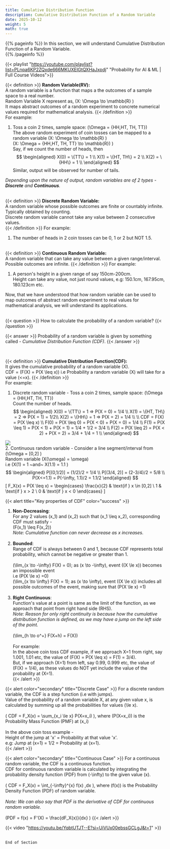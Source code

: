 ```yaml
---
title: Cumulative Distribution Function
description: Cumulative Distribution Function of a Random Variable
date: 2025-10-12
weight: 5
math: true
---
```


{{% pageinfo %}}
In this section, we will understand Cumulative Distribution Function of a Random Variable.<br>
{{% /pageinfo %}}

{{< playlist "https://youtube.com/playlist?list=PLnpa6KP2ZQxde666MKUXEIGtQXHaJxpdj" 
        "Probability for AI & ML | Full Course Videos">}} 
<br>

{{< definition >}}
**Random Variable(RV):** <br>
A random variable is a function that maps a the outcomes of a sample space to a real number.<br>
Random Variable X represent as, \(X: \Omega \to \mathbb{R} \) <br>
It maps abstract outcomes of a random experiment to concrete numerical values required for mathematical analysis.
{{< /definition >}}
<br>
For example:
1. Toss a coin 2 times, sample space: \(\Omega = \{HH,HT, TH, TT\}\) <br>
    The above random experiment of coin tosses can be mapped to a random variable \(X: \Omega \to \mathbb{R} \) <br>
    \(X: \Omega = \{HH,HT, TH, TT\} \to \mathbb{R}) \) <br>
    Say, if we count the number of heads, then  
    $$
    \begin{aligned}
    X(0) = \{TT\} = 1 \\
    X(1) = \{HT, TH\} = 2 \\
    X(2) = \{HH\} = 1 \\
    \end{aligned}
    $$
    Similar, output will be observed for number of tails. <br>

*Depending upon the nature of output, random variables are of 2 types - **Discrete** and **Continuous**.* 
<br><br>

{{< definition >}}
**Discrete Random Variable:**  
A random variable whose possible outcomes are finite or countably infinite.  
Typically obtained by counting.  
Discrete random variable cannot take any value between 2 consecutive values.  
{{< /definition >}}
For example:  
1. The number of heads in 2 coin tosses can be 0, 1 or 2 but NOT 1.5. <br><br>

{{< definition >}}
**Continuous Random Variable:**  
A random variable that can take any value between a given range/interval.  
Possible outcomes are infinite.
{{< /definition >}}
For example:  
1. A person's height in a given range of say 150cm-200cm.  
    Height can take any value, not just round values, e.g: 150.1cm, 167.95cm, 180.123cm etc.

Now, that we have understood that how random variable can be used to map outcomes of abstract random experiment to real 
values for mathematical analysis, we will understand its applications.  
<br>

{{< question >}}
How to calculate the probability of a random variable?
{{< /question >}}

{{< answer >}}
Probability of a random variable is given by something called - _Cumulative Distribution Function (CDF)_. 
{{< /answer >}}

<br>

{{< definition >}}
**Cumulative Distribution Function(CDF):**   
It gives the cumulative probability of a random variable \(X\).  
CDF = \(F(X) = P(X \leq x)\) i.e Probability a random variable \(X\) will take for a value \(<=x\).
{{< /definition >}}
<br>
For example:  
1. Discrete random variable - Toss a coin 2 times, sample space: \(\Omega = \{HH,HT, TH, TT\}\) <br>
    Count the number of heads. <br>
    $$
    \begin{aligned}
    X(0) = \{TT\} = 1 => P(X = 0) = 1/4 \\
    X(1) = \{HT, TH\} = 2 => P(X = 1) = 1/2\\
    X(2) = \{HH\} = 1 => P(X = 2) = 1/4 \\
    \\
    CDF = F(X) = P(X \leq x) \\
    F(0) = P(X \leq 0) = P(X < 0) + P(X = 0) = 1/4 \\
    F(1) = P(X \leq 1) = P(X < 1) + P(X = 1) = 1/4 + 1/2 = 3/4 \\
    F(2) = P(X \leq 2) = P(X < 2) + P(X = 2) = 3/4 + 1/4 = 1 \\
    \end{aligned}
    $$

![](https://robosathi.com/images/cdf_example_1.png)
<br>
2. Continuous random variable - Consider a line segment/interval from \(\Omega = [0,2] \) <br>
    Random variable \(X(\omega) = \omega\) <br>
    i.e \(X(1) = 1 ~and~ X(1.1) = 1.1 \) <br>
    $$
    \begin{aligned}
    P[(0,1/2)] = (1/2)/2 = 1/4 \\
    P[(3/4, 2)] = (2-3/4)/2 = 5/8 \\
    P(X<=1.1) = P(-\infty, 1.1)/2 = 1.1/2
    \end{aligned}
    $$
    \[
    F_X(x) = P(X \leq x) =
    \begin{cases}
    \frac{x}{2} & \text{if } x \in [0,2] \\
    1 & \text{if } x > 2 \\
    0 & \text{if } x < 0
    \end{cases}
   \]


{{< alert title="Key properties of CDF" color="success" >}} 
1. **Non-Decreasing**:  
For any 2 values \(x_1\) and \(x_2\) such that \(x_1 \leq x_2\), corresponding CDF must satisfy - <br>
\(F(x_1) \leq F(x_2)\) <br>
*Note: Cumulative function can never decrease as x increases.* <br><br>
2. **Bounded**:  
Range of CDF is always between 0 and 1, because CDF represents total probability, 
which cannot be negative or greater than 1. <br><br>
\(\lim_{x \to -\infty} F(X) = 0\); as \(x \to -\infty\), event \((X \le x)\) becomes an impossible event <br>
i.e \(P(X \le x) =0\)<br>
\(\lim_{x \to \infty} F(X) = 1\); as \(x \to \infty\), event \((X \le x)\) includes all possible outcomes of the event, 
making sure that \(P(X \le x) =1\) <br><br>
3. **Right Continuous**: <br>
Function's value at a point is same as the limit of the function, as we approach that point from right hand side (RHS).<br>
*Note: Reason for only right continuity is because how the cumulative distribution function is defined, as we may have a jump 
on the left side of the point.*<br><br>
\(\lim_{h \to o^+} F(X+h) = F(X)\) <br><br>
For example: <br> 
In the above coin toss CDF example, if we approach X=1 from right, say 1.001, 1.01 etc,
the value of \(F(X) = P(X \leq x) = F(1) = 3/4\).<br>
But, if we approach \(X=1\) from left, say 0.99, 0.999 etc, the value of \(F(X) = 1/4\), 
as these values do NOT yet include the value of the probability at \(X=1\).<br>
{{< /alert >}}

{{< alert color="secondary" title="Discrete Case" >}}
For a discrete random variable, the CDF is a step function (i.e with jumps). <br>
Value of the probability of a random variable X, at any given value x, is calculated by summing up all the probabilities
for values \(\le x\).<br><br>
\( CDF = F_X(x) = \sum_{x_i \le x} P(X=x_i) \), where \(P(X=x_i)\) is the Probability Mass Function (PMF) at \(x_i\) <br><br>
In the above coin toss example - <br>
Height of the jump at 'x' = Probability at that value 'x'.<br>
e.g: Jump at (x=1) = 1/2 = Probability at (x=1). <br>
{{< /alert >}}

{{< alert color="secondary" title="Continuous Case" >}}
For a continuous random variable, the CDF is a continuous function. <br>
CDF for continuous random variable is calculated by integrating the probability density function (PDF)
from \(-\infty\) to the given value \(x\).<br><br>
\( CDF = F_X(x) = \int_{-\infty}^{x} f(x) \,dx \), where \(f(x)\) is the Probability Density Function (PDF) of random variable. <br><br> 
*Note: We can also say that PDF is the derivative of CDF for continuous random variable.* <br><br>
\(PDF = f(x) = F'(X) = \frac{dF_X(x)}{dx} \)
{{< /alert >}}

{{< video "https://youtu.be/YqbtUTJT--E?si=UiVUx00ebssGCLgJ&t=1" >}}
<br><br>

```End of Section```

   





